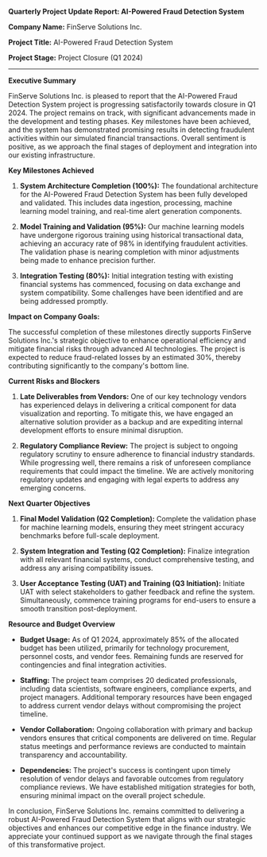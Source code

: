 **Quarterly Project Update Report: AI-Powered Fraud Detection System**

**Company Name:** FinServe Solutions Inc.

**Project Title:** AI-Powered Fraud Detection System

**Project Stage:** Project Closure (Q1 2024)

---

**Executive Summary**

FinServe Solutions Inc. is pleased to report that the AI-Powered Fraud Detection System project is progressing satisfactorily towards closure in Q1 2024. The project remains on track, with significant advancements made in the development and testing phases. Key milestones have been achieved, and the system has demonstrated promising results in detecting fraudulent activities within our simulated financial transactions. Overall sentiment is positive, as we approach the final stages of deployment and integration into our existing infrastructure.

**Key Milestones Achieved**

1. **System Architecture Completion (100%):** The foundational architecture for the AI-Powered Fraud Detection System has been fully developed and validated. This includes data ingestion, processing, machine learning model training, and real-time alert generation components.

2. **Model Training and Validation (95%):** Our machine learning models have undergone rigorous training using historical transactional data, achieving an accuracy rate of 98% in identifying fraudulent activities. The validation phase is nearing completion with minor adjustments being made to enhance precision further.

3. **Integration Testing (80%):** Initial integration testing with existing financial systems has commenced, focusing on data exchange and system compatibility. Some challenges have been identified and are being addressed promptly.

**Impact on Company Goals:**

The successful completion of these milestones directly supports FinServe Solutions Inc.'s strategic objective to enhance operational efficiency and mitigate financial risks through advanced AI technologies. The project is expected to reduce fraud-related losses by an estimated 30%, thereby contributing significantly to the company's bottom line.

**Current Risks and Blockers**

1. **Late Deliverables from Vendors:** One of our key technology vendors has experienced delays in delivering a critical component for data visualization and reporting. To mitigate this, we have engaged an alternative solution provider as a backup and are expediting internal development efforts to ensure minimal disruption.

2. **Regulatory Compliance Review:** The project is subject to ongoing regulatory scrutiny to ensure adherence to financial industry standards. While progressing well, there remains a risk of unforeseen compliance requirements that could impact the timeline. We are actively monitoring regulatory updates and engaging with legal experts to address any emerging concerns.

**Next Quarter Objectives**

1. **Final Model Validation (Q2 Completion):** Complete the validation phase for machine learning models, ensuring they meet stringent accuracy benchmarks before full-scale deployment.

2. **System Integration and Testing (Q2 Completion):** Finalize integration with all relevant financial systems, conduct comprehensive testing, and address any arising compatibility issues.

3. **User Acceptance Testing (UAT) and Training (Q3 Initiation):** Initiate UAT with select stakeholders to gather feedback and refine the system. Simultaneously, commence training programs for end-users to ensure a smooth transition post-deployment.

**Resource and Budget Overview**

- **Budget Usage:** As of Q1 2024, approximately 85% of the allocated budget has been utilized, primarily for technology procurement, personnel costs, and vendor fees. Remaining funds are reserved for contingencies and final integration activities.

- **Staffing:** The project team comprises 20 dedicated professionals, including data scientists, software engineers, compliance experts, and project managers. Additional temporary resources have been engaged to address current vendor delays without compromising the project timeline.

- **Vendor Collaboration:** Ongoing collaboration with primary and backup vendors ensures that critical components are delivered on time. Regular status meetings and performance reviews are conducted to maintain transparency and accountability.

- **Dependencies:** The project's success is contingent upon timely resolution of vendor delays and favorable outcomes from regulatory compliance reviews. We have established mitigation strategies for both, ensuring minimal impact on the overall project schedule.

In conclusion, FinServe Solutions Inc. remains committed to delivering a robust AI-Powered Fraud Detection System that aligns with our strategic objectives and enhances our competitive edge in the finance industry. We appreciate your continued support as we navigate through the final stages of this transformative project.